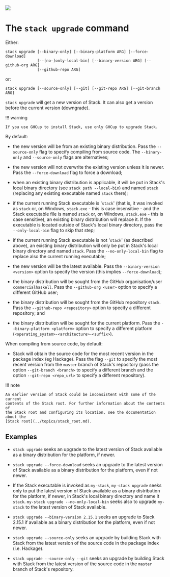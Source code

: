 <div class="hidden-warning"><a href="https://docs.haskellstack.org/"><img src="https://cdn.jsdelivr.net/gh/commercialhaskell/stack/doc/img/hidden-warning.svg"></a></div>

# The `stack upgrade` command

Either:

~~~text
stack upgrade [--binary-only] [--binary-platform ARG] [--force-download]
              [--[no-]only-local-bin] [--binary-version ARG] [--github-org ARG]
              [--github-repo ARG]
~~~

or:

~~~text
stack upgrade [--source-only] [--git] [--git-repo ARG] [--git-branch ARG]
~~~

`stack upgrade` will get a new version of Stack. It can also get a version
before the current version (downgrade).

!!! warning

    If you use GHCup to install Stack, use only GHCup to upgrade Stack.

By default:

* the new version will be from an existing binary distribution. Pass the
  `--source-only` flag to specify compiling from source code. The
  `--binary-only` and `--source-only` flags are alternatives;

* the new version will not overwrite the existing version unless it is newer.
  Pass the `--force-download` flag to force a download;

* when an existing binary distribution is applicable, it will be put in Stack's
  local binary directory (see `stack path --local-bin`) and named `stack`
  (replacing any existing executable named `stack` there);

* if the current running Stack executable is '`stack`' (that is, it was invoked
  as `stack` or, on Windows, `stack.exe` - this is case insensitive - and the
  Stack executable file is named `stack` or, on Windows, `stack.exe` - this is
  case sensitive), an existing binary distribution will replace it. If the
  executable is located outside of Stack's local binary directory, pass the
  `--only-local-bin` flag to skip that step;

* if the current running Stack executable is not '`stack`' (as described above),
  an existing binary distribution will only be put in Stack's local binary
  directory and named `stack`. Pass the `--no-only-local-bin` flag to replace
  also the current running executable;

* the new version will be the latest available. Pass the
  `--binary-version <version>` option to specify the version (this implies
  `--force-download`);

* the binary distribution will be sought from the GitHub organisation/user
  `commercialhaskell`. Pass the `--github-org <user>` option to specify a
  different GitHub user;

* the binary distribution will be sought from the GitHub repository `stack`.
  Pass the `--github-repo <repository>` option to specify a different
  repository; and

* the binary distribution will be sought for the current platform. Pass the
  `--binary-platform <platform>` option to specify a different platform
  (`<operating_system>-<architecture>-<suffix>`).

When compiling from source code, by default:

*   Stack will obtain the source code for the most recent version in the package
    index (eg Hackage). Pass the flag `--git` to specify the most recent version
    from the `master` branch of Stack's repository (pass the option
    `--git-branch <branch>` to specify a different branch and the option
    `--git-repo <repo_url>` to specify a different repository).

!!! note

    An earlier version of Stack could be inconsistent with some of the current
    contents of the Stack root. For further information about the contents of
    the Stack root and configuring its location, see the documentation about the
    [Stack root](../topics/stack_root.md).

## Examples

* `stack upgrade` seeks an upgrade to the latest version of Stack available as a
  binary distribution for the platform, if newer.

* `stack upgrade --force-download` seeks an upgrade to the latest version of
  Stack available as a binary distribution for the platform, even if not newer.

* If the Stack executable is invoked as `my-stack`, `my-stack upgrade` seeks
  only to put the latest version of Stack available as a binary distribution for
  the platform, if newer, in Stack's local binary directory and name it `stack`.
  `my-stack upgrade --no-only-local-bin` seeks also to upgrade `my-stack` to the
  latest version of Stack available.

* `stack upgrade --binary-version 2.15.1` seeks an upgrade to Stack 2.15.1 if
  available as a binary distribution for the platform, even if not newer.

* `stack upgrade --source-only` seeks an upgrade by building Stack with
  Stack from the latest version of the source code in the package index
  (i.e. Hackage).

* `stack upgrade --source-only --git` seeks an upgrade by building Stack with
  Stack from the latest version of the source code in the `master` branch of
  Stack's repository.
